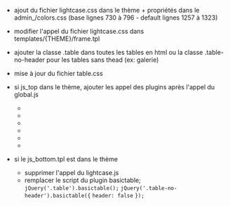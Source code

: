 - ajout du fichier lightcase.css dans le thème + propriétés dans le admin_/colors.css (base lignes 730 à 796 - default lignes 1257 à 1323)
- modifier l'appel du fichier lightcase.css dans templates/{THEME}/frame.tpl
- ajouter la classe .table dans toutes les tables en html ou la classe .table-no-header pour les tables sans thead (ex: galerie)
- mise à jour du fichier table.css

- si js_top dans le thème, ajouter les appel des plugins après l'appel du global.js
    - <script src="{PATH_TO_ROOT}/templates/default/plugins/autocomplete.js"></script>
    - <script src="{PATH_TO_ROOT}/templates/default/plugins/basictable.js"></script>
    - <script src="{PATH_TO_ROOT}/templates/default/plugins/lightcase.js"></script>
    - <script src="{PATH_TO_ROOT}/templates/default/plugins/sortable.js"></script>
    - <script src="{PATH_TO_ROOT}/templates/default/plugins/menumaker.js"></script>
    - <script src="{PATH_TO_ROOT}/templates/default/plugins/tooltiper.js"></script>

- si le js_bottom.tpl est dans le thème
    - supprimer l'appel du lightcase.js
    - remplacer le script du plugin basictable;
    `jQuery('.table').basictable();`
    `jQuery('.table-no-header').basictable({`
        `header: false`
    `});`
